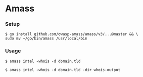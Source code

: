 # Amass

### Setup

```
$ go install github.com/owasp-amass/amass/v3/...@master && \
sudo mv ~/go/bin/amass /usr/local/bin
```

### Usage

```
$ amass intel -whois -d domain.tld

$ amass intel -whois -d domain.tld -dir whois-output
```